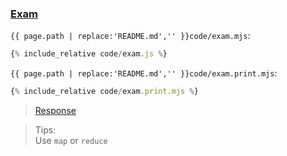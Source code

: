 ### [Exam](code.zip)

`{{ page.path | replace:'README.md','' }}code/exam.mjs`:
```js
{% include_relative code/exam.js %}
```

`{{ page.path | replace:'README.md','' }}code/exam.print.mjs`:
```js
{% include_relative code/exam.print.mjs %}
```

> [Response](response/exam.js)

> Tips:<br>
> Use `map` or `reduce`
